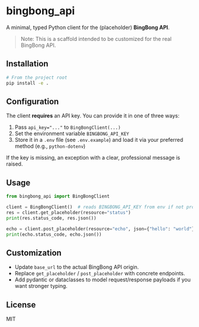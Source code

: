 # bingbong_api

A minimal, typed Python client for the (placeholder) **BingBong API**.

> Note: This is a scaffold intended to be customized for the real BingBong API.

## Installation

```bash
# From the project root
pip install -e .
```

## Configuration

The client **requires** an API key. You can provide it in one of three ways:

1. Pass `api_key="..."` to `BingBongClient(...)`
2. Set the environment variable `BINGBONG_API_KEY`
3. Store it in a `.env` file (see `.env.example`) and load it via your preferred method (e.g., `python-dotenv`)

If the key is missing, an exception with a clear, professional message is raised.

## Usage

```python
from bingbong_api import BingBongClient

client = BingBongClient()  # reads BINGBONG_API_KEY from env if not provided
res = client.get_placeholder(resource="status")
print(res.status_code, res.json())

echo = client.post_placeholder(resource="echo", json={"hello": "world"})
print(echo.status_code, echo.json())
```

## Customization

- Update `base_url` to the actual BingBong API origin.
- Replace `get_placeholder` / `post_placeholder` with concrete endpoints.
- Add pydantic or dataclasses to model request/response payloads if you want stronger typing.

## License

MIT
